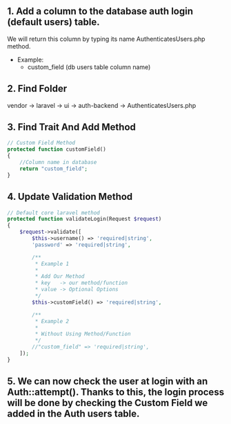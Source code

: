 ## 1. Add a column to the database auth login (default users) table.
We will return this column by typing its name AuthenticatesUsers.php method.
  - Example:
    - custom_field (db users table column name)

## 2. Find Folder
vendor -> laravel -> ui -> auth-backend -> AuthenticatesUsers.php

## 3. Find Trait And Add Method
```php
// Custom Field Method
protected function customField()
{
    //Column name in database
    return "custom_field";
}
```

## 4. Update Validation Method
```php
// Default core laravel method
protected function validateLogin(Request $request)
{
    $request->validate([
        $this->username() => 'required|string',
        'password' => 'required|string',

        /**
         * Example 1
         * 
         * Add Our Method
         * key   -> our method/function
         * value -> Optional Options
         */
        $this->customField() => 'required|string',

        /**
         * Example 2
         * 
         * Without Using Method/Function
         */
        //"custom_field" => 'required|string',
    ]);
}
```

## 5. We can now check the user at login with an Auth::attempt(). Thanks to this, the login process will be done by checking the Custom Field we added in the Auth users table.
